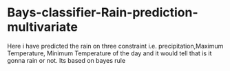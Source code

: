 # Bays-classifier-Rain-prediction-multivariate
Here i have predicted the rain on three constraint i.e. precipitation,Maximum Temperature, Minimum Temperature of the day and it would tell that is it gonna rain or not.
Its based on bayes rule
